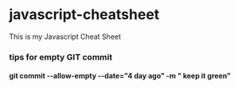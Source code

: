 # javascript-cheatsheet

This is my Javascript Cheat Sheet

### tips for empty GIT commit

#### git commit --allow-empty --date="4 day ago" -m " keep it green"
